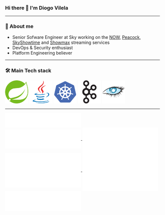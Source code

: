 ### Hi there 👋 I'm Diogo Vilela

---
### 🧑 About me

* Senior Sofware Engineer at Sky working on the [NOW](https://www.nowtv.com/), [Peacock](https://www.peacocktv.com/), [SkyShowtime](https://www.skyshowtime.com/) and [Showmax](https://showmax.com/) streaming services
* DevOps & Security enthusiast
* Platform Engineering believer

---

### 🛠 Main Tech stack

<p float="left">
  <img src="img/spring.svg" alt="Spring" width="75"/>
  <img src="img/java.svg" alt="Java" width="75"/>
  <img src="img/kubernetes.svg" alt="K8s" width="75"/>
  <img src="img/apache_kafka.svg" alt="Kafka" width="75"/>
  <img src="img/apache_cassandra.svg" alt="Cassandra" width="75"/>
</p>

---

<a href="https://github.com/be0x74a">
  <img align="center" width="49%" src="./header.svg" />
</a>
<br/>
<a href="https://github.com/be0x74a">
  <img align="center" width="49%" src="./repositories.svg" />
</a>
<a href="https://github.com/be0x74a">
  <img align="center" width="49%" src="./acti_comm.svg" />
</a>

<a href="https://github.com/be0x74a">
  <img align="center" width="49%" src="./iso_calender.svg" />
</a>

<a href="https://github.com/be0x74a">
    <img align="center" width="49%" src="./issue_pr_lang.svg" />
</a>
<a href="https://github.com/be0x74a">
    <img align="center" width="49%" src="./achievements.svg" />
</a>
